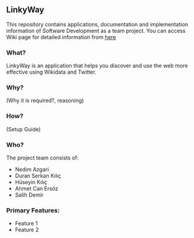 ## **LinkyWay** 
This repository contains applications, documentation and implementation information of Software Development as a team project. You can access Wiki page for detailed information from [here](https://github.com/SWE-574-Spring-2018/LinkyWay/wiki)
 
### What?
LinkyWay is an application that helps you discover and use the web more effective using Wikidata and Twitter.

### Why?
(Why it is required?, reasoning)

### How?
(Setup Guide)

### Who?
The project team consists of:
+ Nedim Azgari
+ Duran Serkan Kılıç
+ Hüseyin Kılıç
+ Ahmet Can Ersöz
+ Salih Demir

### Primary Features:
+ Feature 1
+ Feature 2
